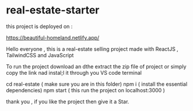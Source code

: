 # real-estate-starter
this project is deployed on :

https://beautiful-homeland.netlify.app/

Hello everyone ,
this is a real-estate selling project made with ReactJS , TailwindCSS and JavaScript

To run the project 
download an dthe extract the zip file of project
or  simply copy the link nad instal;l it through you VS code terminal

cd  real-estate ( make sure you are in this folder)
npm i ( install the essential dependencies)
npm start   ( this run the project on localhost:3000 )

thank you , if you like the project then give it a Star.

